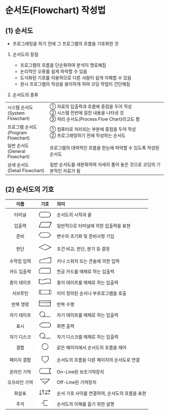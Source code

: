 # 순서도(Flowchart) 작성법

## (1) 순서도

- 프로그래밍을 하기 전에 그 프로그램의 흐름을 기호화한 것

1) 순서도의 장점

    - 프로그램의 흐름을 단순화하여 분석이 명료해짐
    - 논리적인 오류를 쉽게 파악할 수 있음
    - 도식화된 기호를 이용하므로 다른 사람이 쉽게 이해할 수 있음
    - 원시 프로그램의 작성을 용이하게 하여 코딩 작업이 간단해짐

2) 순서도의 종류

<table>
<tr>
<td>시스템 순서도<br/>(System Flowchart)</td>
<td>① 자료의 입출력과 흐름에 중점을 두어 작성<br/>
② 시스템 전반에 걸친 내용을 나타낸 것<br/>
③ 처리 순서도(Process Flow Chart)라고도 함</td>
</tr>
<tr>
<td>프로그램 순서도<br/>(Program Flowchart)</td>
<td>① 컴퓨터로 처리되는 부분에 중점을 두어 작성<br/>
② 프로그래밍하기 전에 작성하는 순서도</td>
</tr>
<tr>
<td>일반 순서도<br/>(General Flowchart)</td>
<td>프로그램의 대략적인 흐름을 한눈에 파악할 수 있도록 작성된 순서도</td>
</tr>
<tr>
<td>상세 순서도<br/>(Detail Flowchart)</td>
<td>일반 순서도를 세분화하여 자세히 풀어 놓은 것으로 코딩의 기본적인 자료가 됨</td>
</tr>
</table>

## (2) 순서도의 기호

|이름|기호|의미|
|:--:|:--:|:--|
|터미널|![터미널](./images/terminal.gif)|순서도의 시작과 끝|
|입출력|![입출력](./images/input-output.gif)|일반적으로 터미널에 의한 입출력을 표현|
|준비|![준비](./images/ready.gif)|변수의 초기화 및 준비사항 기입|
|판단|![판단](./images/condition.gif)|조건 비교, 판단, 분기 등 결정|
|수작업 입력|![수작업 입력](./images/hands.gif)|키나 스위치 또는 콘솔에 의한 입력|
|카드 입출력|![카드 입출력](./images/card.gif)|천공 카드를 매체로 하는 입출력|
|종이 테이프|![종이 테이프](./images/paper-tape.gif)|종이 테이프를 매체로 하는 입출력|
|서브루틴|![서브루틴](./images/sub-routine.gif)|이미 정의된 순서나 부프로그램을 호출|
|반복 명령|![반복명령](./images/repeat.gif)|반복 수행|
|자기 테이프|![자기 테이프](./images/magnetic-tape.gif)|자기 테이프를 매체로 하는 입출력|
|표시|![표시](./images/display.gif)|화면 출력|
|자기 디스크|![자기 디스크](./images/magnetic.gif)|자기 디스크를 매체로 하는 입출력|
|결합|![결합](./images/composition.gif)|같은 페이지에서 순서도의 흐름을 제어|
|페이지 결합|![페이지 결합](./images/page-composition.gif)|순서도의 흐름을 다른 페이지의 순서도로 연결|
|온라인 기억|![온라인 기억](./images/online.gif)|On-Line된 보조기억장치|
|오프라인 기억|![오프라인 기억](./images/offline.gif)|Off-Line된 기억장치|
|화살표|![화살표](./images/arrows.gif)|순서 기호 사이를 연결하여, 순서도의 흐름을 표현|
|주석|![주석](./images/remark.gif)|순서도의 이해를 돕기 위한 설명|
